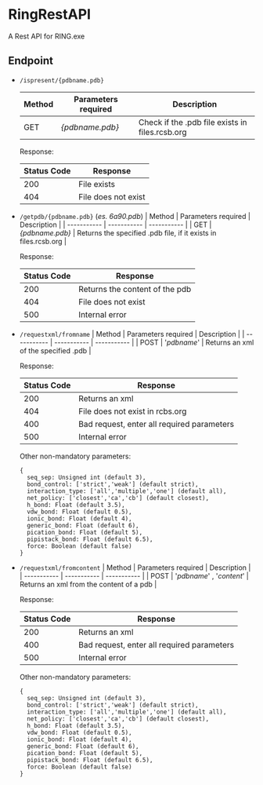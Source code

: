 # RingRestAPI

A Rest API for RING.exe

## Endpoint
- `/ispresent/{pdbname.pdb}`

  | Method     | Parameters required | Description | 
  | ----------- | ----------- | ----------- | 
  | GET | *{pdbname.pdb}* | Check if the .pdb file exists in files.rcsb.org |

  Response:

  | Status Code | Response |
  | ----------- |----------- |
  | 200 | File exists |
  | 404 | File does not exist |

- `/getpdb/{pdbname.pdb}` (*es. 6a90.pdb*)
  | Method     | Parameters required | Description | 
  | ----------- | ----------- | ----------- | 
  | GET | *{pdbname.pdb}* | Returns the specified .pdb file, if it exists in files.rcsb.org |

  Response:

  | Status Code | Response |
  | ----------- |----------- |
  | 200 | Returns the content of the pdb |
  | 404 | File does not exist |
  | 500 | Internal error |

- `/requestxml/fromname`
  | Method     | Parameters required | Description | 
  | ----------- | ----------- | ----------- | 
  | POST | '*pdbname*' | Returns an xml of the specified .pdb |

  Response:

  | Status Code | Response |
  | ----------- |----------- |
  | 200 | Returns an xml |
  | 404 | File does not exist in rcbs.org |
  | 400 | Bad request, enter all required parameters|
  | 500 | Internal error |

  Other non-mandatory parameters:
  ```
  {
    seq_sep: Unsigned int (default 3),
    bond_control: ['strict','weak'] (default strict),
    interaction_type: ['all','multiple','one'] (default all),
    net_policy: ['closest','ca','cb'] (default closest),
    h_bond: Float (default 3.5),
    vdw_bond: Float (default 0.5),
    ionic_bond: Float (default 4),
    generic_bond: Float (default 6),
    pication_bond: Float (default 5),
    pipistack_bond: Float (default 6.5),
    force: Boolean (default false)
  }
  ```

- `/requestxml/fromcontent`
  | Method     | Parameters required | Description | 
  | ----------- | ----------- | ----------- | 
  | POST | '*pdbname*' , '*content*' | Returns an xml from the content of a pdb |

  Response:

  | Status Code | Response |
  | ----------- |----------- |
  | 200 | Returns an xml |
  | 400 | Bad request, enter all required parameters |
  | 500 | Internal error |

  Other non-mandatory parameters:
  ```
  {
    seq_sep: Unsigned int (default 3),
    bond_control: ['strict','weak'] (default strict),
    interaction_type: ['all','multiple','one'] (default all),
    net_policy: ['closest','ca','cb'] (default closest),
    h_bond: Float (default 3.5),
    vdw_bond: Float (default 0.5),
    ionic_bond: Float (default 4),
    generic_bond: Float (default 6),
    pication_bond: Float (default 5),
    pipistack_bond: Float (default 6.5),
    force: Boolean (default false)
  }
  ```
